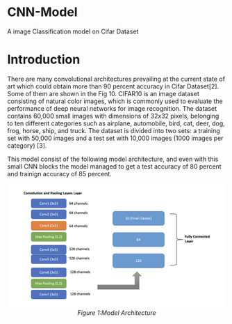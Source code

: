 # CNN-Model
A image Classification model on Cifar Dataset

# Introduction
There are many convolutional architectures prevailing at the current state of art which could obtain more than 90 percent accuracy in Cifar Dataset[2]. Some of them are shown in the Fig 10.
CIFAR10 is an image dataset consisting of natural color images, which is commonly used to evaluate the performance of deep neural networks for image recognition. The dataset contains 60,000 small images with dimensions of 32x32 pixels, belonging to ten different categories such as airplane, automobile, bird, cat, deer, dog, frog, horse, ship, and truck. The dataset is divided into two sets: a training set with 50,000 images and a test set with 10,000 images (1000 images per category) [3].

This model consist of the following model architecture, and even with this small CNN blocks the model managed to get a test accuracy of 80 percent and trainign accuracy of 85 percent.

<p align="center">
  <img src="https://github.com/Dharmendra04/CNN-Model/blob/main/Screenshot%202023-06-02%20at%2004.49.28.png">
  <br />
  <em>Figure 1:Model Architecture </em>
</p>
